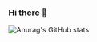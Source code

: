 ### Hi there 👋

![Anurag's GitHub stats](https://github-readme-stats.vercel.app/api?username=SonNguyen25&count_private=true)

<!--
**SonNguyen25/SonNguyen25** is a ✨ _special_ ✨ repository because its `README.md` (this file) appears on your GitHub profile.


Here are some ideas to get you started:

- 🔭 I’m currently working on ...
- 🌱 I’m currently learning ...
- 👯 I’m looking to collaborate on ...
- 🤔 I’m looking for help with ...
- 💬 Ask me about ...
- 📫 How to reach me: ...
- 😄 Pronouns: ...
- ⚡ Fun fact: ...
-->
